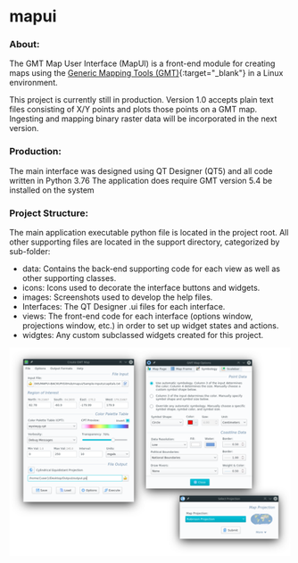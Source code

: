 # mapui

### About:
The GMT Map User Interface (MapUI) is a front-end module for creating maps using the [Generic Mapping Tools (GMT)](https://gmt.soest.hawaii.edu/){:target="_blank"} in a Linux environment. 

This project is currently still in production. Version 1.0 accepts plain text files consisting of X/Y points and plots those points on a GMT map. Ingesting and mapping binary raster data will be incorporated in the next version. 

### Production:
The main interface was designed using QT Designer (QT5) and all code written in Python 3.76
The application does require GMT version 5.4 be installed on the system

### Project Structure:
The main application executable python file is located in the project root. All other supporting files are located in the support directory, categorized by sub-folder:
* data: Contains the back-end supporting code for each view as well as other supporting classes.
* icons: Icons used to decorate the interface buttons and widgets.
* images: Screenshots used to develop the help files.
* Interfaces: The QT Designer .ui files for each interface.
* views: The front-end code for each interface (options window, projections window, etc.) in order to set up widget states and actions.
* widgtes: Any custom subclassed widgets created for this project.

![User Interface](/mapui/support/images/example.png)
